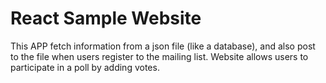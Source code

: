 # React Sample Website

This APP fetch information from a json file (like a database), and also post to
the file when users register to the mailing list. Website allows users to participate
in a poll by adding votes.
